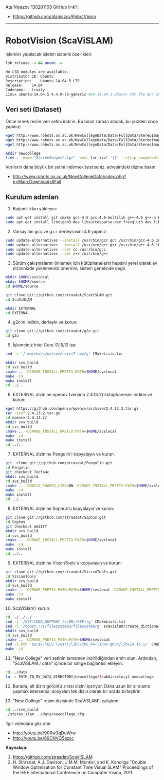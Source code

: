 Ata Niyazov 130201108
GitHub link'i:
* https://github.com/ataniazov/RobotVision
---

# RobotVision (ScaViSLAM)

İşlemler yapılacak işletim sistemi özellikleri:

```bash
lsb_release -a && uname -a

No LSB modules are available.
Distributor ID:	Ubuntu
Description:	Ubuntu 14.04.5 LTS
Release:	14.04
Codename:	trusty
Linux ubuntu-14.04.5 4.4.0-75-generic #96~14.04.1-Ubuntu SMP Thu Apr 20 11:06:30 UTC 2017 x86_64 x86_64 x86_64 GNU/Linux
```

## Veri seti (Dataset)

Önce örnek resim veri setini indirin. Bu biraz zaman alacak, bu yüzden önce yapınız:

```bash
wget http://www.robots.ox.ac.uk/NewCollegeData/Data/FullData/StereoImages/StereoImages_1225720041.455302_to_1225720118.251935.tgz
wget http://www.robots.ox.ac.uk/NewCollegeData/Data/FullData/StereoImages/StereoImages_1225720118.301927_to_1225720193.248630.tgz 
wget http://www.robots.ox.ac.uk/NewCollegeData/Data/FullData/StereoImages/StereoImages_1225720193.298630_to_1225720268.945303.tgz

mkdir newcollege
find . -name "StereoImages*.tgz" -exec tar xvzf '{}' --strip-components=1 -C newcollege/ \;
```
Verilerin daha büyük bir setini indirmek isterseniz, adresindeki dizine bakın:
* http://www.robots.ox.ac.uk/NewCollegeData/index.php?n=Main.Downloads#Full


## Kurulum adımları

1. Bağımlılıkları yükleyin:
```bash
sudo apt-get install git cmake gcc-4.6 gcc-4.6-multilib g++-4.6 g++-4.6-multilib libstdc++6-4.6-dev qt4-qmake qt4-default qt4-dev-tools
sudo apt-get install libeigen3-dev libsuitesparse-dev freeglut3-dev libglu-dev libglew-dev libboost-all-dev
```

2. Varsayılan gcc ve g++ derleyicisini 4.6 yapınız:
```bash
sudo update-alternatives --install /usr/bin/gcc gcc /usr/bin/gcc-4.6 10
sudo update-alternatives --install /usr/bin/g++ g++ /usr/bin/g++-4.6 10
sudo update-alternatives --set cc /usr/bin/gcc
sudo update-alternatives --set c++ /usr/bin/g++
```

3. Sürüm çakışmalarını önlemek için kütüphanelerin hepsini yerel olarak ev dizininizde yüklemenizi öneririm, sistem genelinde değil.

```bash
mkdir $HOME/svslocal
mkdir $HOME/source
cd $HOME/source

git clone git://github.com/strasdat/ScaViSLAM.git
cd ScaViSLAM

mkdir EXTERNAL
cd EXTERNAL
```

4. g2o'ni indirin, derleyin ve kurun:

```bash
git clone git://github.com/strasdat/g2o.git
cd g2o
```

5. İşlemciniz Intel Core i7/i5/i3 ise:
```bash
sed -i '/-march=/s/native/corei7-avx/g' CMakeLists.txt
```

```bash
mkdir svs_build
cd svs_build
cmake .. -DCMAKE_INSTALL_PREFIX:PATH=$HOME/svslocal
make -j4
make install
cd ../..
```

6. EXTERNAL dizinine opencv (version 2.4.13.2) kütüphanesini indirin ve kurun:

```bash
wget https://github.com/opencv/opencv/archive/2.4.13.2.tar.gz
tar -xvzf 2.4.13.2.tar.gz
cd opencv-2.4.13.2/
mkdir svs_build
cd svs_build
cmake .. -DCMAKE_INSTALL_PREFIX:PATH=$HOME/svslocal
make -j4
make install
cd ../..
```

7. EXTERNAL dizinine Pangolin'i kopyalayın ve kurun:

```bash
git  clone git://github.com/strasdat/Pangolin.git
cd Pangolin
git checkout 7ecfa4c
mkdir svs_build
cd svs_build
cmake .. -DBUILD_SHARED_LIBS=ON -DCMAKE_INSTALL_PREFIX:PATH=$HOME/svslocal
make -j4
make install
cd ../..
```

8. EXTERNAL dizinine Sophus'u kopyalayın ve kurun:

```bash
git clone git://github.com/strasdat/Sophus.git
cd Sophus
git checkout a621ff
mkdir svs_build
cd svs_build
cmake .. -DCMAKE_INSTALL_PREFIX:PATH=$HOME/svslocal
make -j4
make install
cd ../..
```
9. EXTERNAL dizinine VisionTools'u kopyalayın ve kurun:

```bash
git clone git://github.com/strasdat/VisionTools.git
cd VisionTools
mkdir svs_build
cd svs_build
cmake .. -DCMAKE_PREFIX_PATH:PATH=$HOME/svslocal -DCMAKE_INSTALL_PREFIX:PATH=$HOME/svslocal
make -j4
make install
```
10. ScaViSlam'i kurun:

```bash
cd ../../../
sed -i '/SET(CUDA_SUPPORT /s/ON)/OFF)/g' CMakeLists.txt
sed -i '/boost::/s/filesystem3/filesystem/g' scavislam/create_dictionary.cpp
mkdir svs_build
cd svs_build
cmake .. -DCMAKE_PREFIX_PATH:PATH=$HOME/svslocal
sed -i.bck '$s/$/-lGLU \/usr\/lib\/x86_64-linux-gnu\/libGLU.so.1/' CMakeFiles/stereo_slam.dir/link.txt
make -j4
```

11. "New College" veri setinin tamamen indirildiğinden emin olun.
 Ardından, "ScaViSLAM / data" içinde bir simge bağlantısı ekleyin:

```bash
cd ../data
ln -s PATH_TO_MY_DATA_DIRECTORY/newcollege/(subdirectory) newcollege
```

12. Burada, alt dizin görüntü sırası dizini içeriyor. Daha uzun bir sıralama yapmak isterseniz, dosyaları tek dizin olarak bir arada birleştirin.

13. "New College" resim dizisinde ScaViSLAM'ı çalıştırın:

```bash
cd ../svs_build
./stereo_slam ../data/newcollege.cfg
```

İlgili videolara göz atın:
* http://youtu.be/90Rw3qDuWrw
* http://youtu.be/89CNVQ5azsc

**Kaynakça:**
1. https://github.com/strasdat/ScaViSLAM
2. H. Strasdat, A.J. Davison, J.M.M. Montiel, and K. Konolige 
"Double Window Optimisation for Constant Time Visual SLAM" 
Proceedings of the IEEE International Conference on Computer Vision, 2011.
